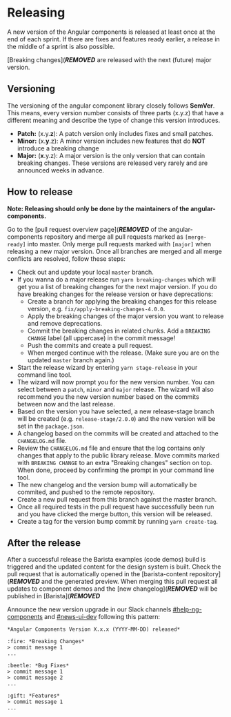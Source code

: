 # Releasing

A new version of the Angular components is released at least once at the end of
each sprint. If there are fixes and features ready earlier, a release in the
middle of a sprint is also possible.

[Breaking changes](***REMOVED***
are released with the next (future) major version.

## Versioning

The versioning of the angular component library closely follows **SemVer**. This
means, every version number consists of three parts (x.y.z) that have a
different meaning and describe the type of change this version introduces.

- **Patch:** (x.y.**z**): A patch version only includes fixes and small patches.
- **Minor:** (x.**y**.z): A minor version includes new features that do **NOT**
  introduce a breaking change
- **Major:** (**x**.y.z): A major version is the only version that can contain
  breaking changes. These versions are released very rarely and are announced
  weeks in advance.

## How to release

**Note: Releasing should only be done by the maintainers of the
angular-components.**

Go to the
[pull request overview page](***REMOVED***
of the angular-components repository and merge all pull requests marked as
`[merge-ready]` into master. Only merge pull requests marked with `[major]` when
releasing a new major version. Once all branches are merged and all merge
conflicts are resolved, follow these steps:

- Check out and update your local `master` branch.
- If you wanna do a major release run `yarn breaking-changes` which will get you
  a list of breaking changes for the next major version. If you do have breaking
  changes for the release version or have deprecations:
  - Create a branch for applying the breaking changes for this release version,
    e.g. `fix/apply-breaking-changes-4.0.0`.
  - Apply the breaking changes of the major version you want to release and
    remove deprecations.
  - Commit the breaking changes in related chunks. Add a `BREAKING CHANGE` label
    (all uppercase) in the commit message!
  - Push the commits and create a pull request.
  - When merged continue with the release. (Make sure you are on the updated
    `master` branch again.)
- Start the release wizard by entering `yarn stage-release` in your command line
  tool.
- The wizard will now prompt you for the new version number. You can select
  between a `patch`, `minor` and `major` release. The wizard will also recommend
  you the new version number based on the commits between now and the last
  release.
- Based on the version you have selected, a new release-stage branch will be
  created (e.g. `release-stage/2.0.0`) and the new version will be set in the
  `package.json`.
- A changelog based on the commits will be created and attached to the
  `CHANGELOG.md` file.
- Review the `CHANGELOG.md` file and ensure that the log contains only changes
  that apply to the public library release. Move commits marked with
  `BREAKING CHANGE` to an extra "Breaking changes" section on top. When done,
  proceed by confirming the prompt in your command line tool.
- The new changelog and the version bump will automatically be commited, and
  pushed to the remote repository.
- Create a new pull request from this branch against the master branch.
- Once all required tests in the pull request have successfully been run and you
  have clicked the merge button, this version will be released.
- Create a tag for the version bump commit by running `yarn create-tag`.

## After the release

After a successful release the Barista examples (code demos) build is triggered
and the updated content for the design system is built. Check the pull request
that is automatically opened in the
[barista-content repository](***REMOVED***
and the generated preview. When merging this pull request all updates to
component demos and the
[new changelog](***REMOVED*** will be
published in [Barista](***REMOVED***

Announce the new version upgrade in our Slack channels
[#help-ng-components](***REMOVED***) and
[#news-ui-dev](***REMOVED***) following this
pattern:

```
*Angular Components Version X.x.x (YYYY-MM-DD) released*

:fire: *Breaking Changes*
> commit message 1
...

:beetle: *Bug Fixes*
> commit message 1
> commit message 2
...

:gift: *Features*
> commit message 1
...
```
